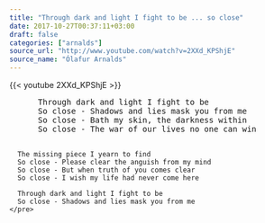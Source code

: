 ```yaml
---
title: "Through dark and light I fight to be ... so close"
date: 2017-10-27T00:37:11+03:00
draft: false
categories: ["arnalds"]
source_url: "http://www.youtube.com/watch?v=2XXd_KPShjE"
source_name: "Ólafur Arnalds"
---
```


<div class="row">
  <div class="col-sm-6">
    {{< youtube 2XXd_KPShjE >}}
  </div>
</div>

<!--more-->

<div class="row">
  <div class="col-sm-6">
    <pre>
      Through dark and light I fight to be
      So close - Shadows and lies mask you from me
      So close - Bath my skin, the darkness within
      So close - The war of our lives no one can win

      The missing piece I yearn to find
      So close - Please clear the anguish from my mind
      So close - But when truth of you comes clear
      So close - I wish my life had never come here

      Through dark and light I fight to be
      So close - Shadows and lies mask you from me
    </pre>
  </div>
</div>
